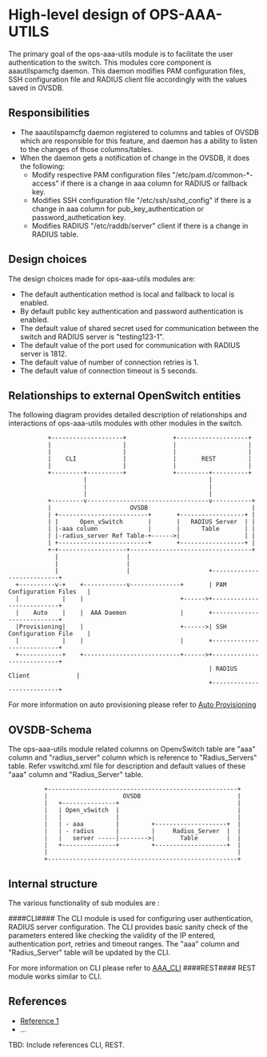 High-level design of OPS-AAA-UTILS
============================

The primary goal of the ops-aaa-utils module is to facilitate the user authentication to the switch. This modules core component is aaautilspamcfg daemon. This daemon modifies PAM configuration files, SSH configuration file and RADIUS client file accordingly with the values saved in OVSDB.

Responsibilities
---------------
- The aaautilspamcfg daemon registered to columns and tables of OVSDB which are responsible for this feature, and daemon has a ability to listen to the changes of those columns/tables.
- When the daemon gets a notification of change in the OVSDB, it does the following:
    - Modify respective PAM configuration files "/etc/pam.d/common-*-access" if there is a change in aaa column for RADIUS or fallback key.
    - Modifies SSH configuration file "/etc/ssh/sshd_config" if there is a change in aaa column for pub_key_authentication or password_authetication key.
    - Modifies RADIUS "/etc/raddb/server" client if there is a change in RADIUS table.

Design choices
--------------
The design choices made for ops-aaa-utils modules are:

- The default authentication method is local and fallback to local is enabled.
- By default public key authentication and password authentication is enabled.
- The default value of shared secret used for communication between the switch and RADIUS server is "testing123-1".
- The default value of the port used for communication with RADIUS server is 1812.
- The default value of number of connection retries is 1.
- The default value of connection timeout is 5 seconds.

Relationships to external OpenSwitch entities
--------------------
The following diagram provides detailed description of relationships and interactions of ops-aaa-utils modules with other modules in the switch.

               +--------------------+             +--------------------+
               |                    |             |                    |
               |                    |             |                    |
               |    CLI             |             |       REST         |
               |                    |             |                    |
               +---------+----------+             +---------+----------+
                         |                                  |
                         |                                  |
                         |                                  |
               +---------v----------------------------------v-----------+
               |                      OVSDB                             |
               | +-------------------------+       +------------------+ |
               | |      Open_vSwitch       |       |   RADIUS Server  | |
               | |-aaa column              |       |      Table       | |
               | |-radius_server Ref Table-+------>|                  | |
               | +-------------------------+       +------------------+ |
               +-+-------------------+----------------------------------+
                 |                   |
                 |                   |
                 |                   |                      +---------------------------+
      +----------v-+    +------------v--------------+       | PAM Configuration Files   |
      |            |    |                           +------>+---------------------------+
      |    Auto    |    |  AAA Daemon               |       +---------------------------+
      |Provisioning|    |                           +------>| SSH Configuration File    |
      |            |    |                           |       +---------------------------+
      +------------+    +---------------------------+------>+---------------------------+
                                                            | RADIUS Client             |
                                                            +---------------------------+

For more information on auto provisioning please refer to [Auto Provisioning](http://www.openswitch.net/docs/autoprovisioing)

OVSDB-Schema
------------
The ops-aaa-utils module related columns on OpenvSwitch table are "aaa" column and "radius\_server" column which is reference to "Radius\_Servers" table. Refer vswitchd.xml file for
description and default values of these "aaa" column and  "Radius\_Server" table.

              +-----------------------------------------------------+
              |                     OVSDB                           |
              |   +---------------+                                 |
              |   | Open_vSwitch  |                                 |
              |   |               |                                 |
              |   | - aaa         |         +--------------------+  |
              |   | - radius      |         |     Radius_Server  |  |
              |   |   server -----|-------->|       Table        |  |
              |   +---------------+         +--------------------+  |
              |                                                     |
              +-----------------------------------------------------+
Internal structure
------------------
The various functionality of sub modules are :

####CLI####
The CLI module is used for configuring user authentication, RADIUS server configuration. The CLI provides basic sanity check of the parameters entered like checking the validity of the IP entered, authentication port, retries and timeout ranges.
The "aaa" column and "Radius\_Server" table will be updated by the CLI.

For more information on CLI please refer to [AAA_CLI](http://www.openswitch.net/docs/CLI)
####REST####
REST module works similar to CLI.

References
----------
* [Reference 1](http://www.openswitch.net/docs/redest1)
* ...

TBD: Include references CLI, REST.

